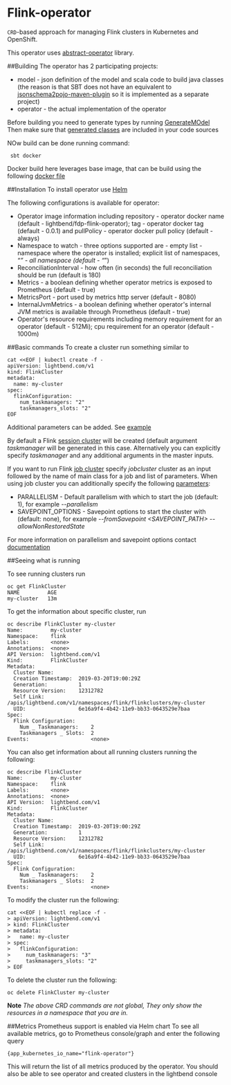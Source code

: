 # Flink-operator


`CRD`-based approach for managing Flink clusters in Kubernetes and OpenShift.

This operator uses [abstract-operator](https://github.com/jvm-operators/abstract-operator) library.

##Building
The operator has 2 participating projects:
* model - json definition of the model and scala code to build java classes (the reason is that SBT does not have an equivalent to [jsonschema2pojo-maven-plugin](https://github.com/joelittlejohn/jsonschema2pojo) so it is implemented as a separate project)
* operator - the actual implementation of the operator

Before building you need to generate types by running [GenerateMOdel](model/src/main/scala/com/lightbend/operator/model/GenerateModel.scala)
Then make sure that [generated classes](model/target/generated-sources/jsonschema2pojo) are included in your code sources

NOw build can be done running command:
````
 sbt docker 
````
Docker build here leverages base image, that can be build using the following [docker file](./Dockerfile)

##Installation
To install operator use [Helm](helm/flink-operator) 

The following configurations is available for operator:
* Operator image information including repository - operator docker name (default - lightbend/fdp-flink-operator); tag - operator docker tag (default - 0.0.1) and pullPolicy - operator docker pull policy (default - always)
* Namespace to watch - three options supported are - empty list - namespace where the operator is installed; explicit list of namespaces, “*” - all namespace (default - “*”)
* ReconciliationInterval - how often (in seconds) the full reconciliation should be run (default is 180)
* Metrics - a boolean defining whether operator metrics is exposed to Prometheus (default - true)
* MetricsPort - port used by metrics http server (default - 8080)
* InternalJvmMetrics - a boolean defining whether operator's internal JVM metrics is available through Prometheus (default - true)
* Operator's resource requirements including memory requirement for an operator (default - 512Mi); cpu requirement for an operator (default - 1000m)

##Basic commands
To create a cluster run something similar to 
````
cat <<EOF | kubectl create -f -
apiVersion: lightbend.com/v1
kind: FlinkCluster
metadata:
  name: my-cluster
spec:
  flinkConfiguration:
    num_taskmanagers: "2"
    taskmanagers_slots: "2"
EOF
````
Additional parameters can be added. See [example](yaml/cluster_complete.yaml)

By default a Flink [session cluster](https://ci.apache.org/projects/flink/flink-docs-stable/ops/deployment/kubernetes.html#flink-session-cluster-on-kubernetes) will be created (default argument *taskmanager* will be generated in this case.
Alternatively you can explicitly specify *taskmanager* and any additional arguments in the master inputs.

If you want to run Flink [job cluster](https://ci.apache.org/projects/flink/flink-docs-stable/ops/deployment/kubernetes.html#flink-job-cluster-on-kubernetes) specify
*jobcluster* cluster as an input followed by the name of main class for a job and list of parameters. 
When using job cluster you can additionally specify the following [parameters](https://github.com/apache/flink/tree/release-1.7/flink-container/docker#deploying-via-docker-compose):
* PARALLELISM - Default parallelism with which to start the job (default: 1), for example *--parallelism <parallelism>* 
* SAVEPOINT_OPTIONS - Savepoint options to start the cluster with (default: none), for example *--fromSavepoint <SAVEPOINT_PATH> --allowNonRestoredState* 

For more information on parallelism and savepoint options contact [documentation](https://ci.apache.org/projects/flink/flink-docs-stable/ops/cli.html#usage)

##Seeing what is running

To see running clusters run 
````
oc get FlinkCluster
NAME         AGE
my-cluster   13m
```` 

To get the information about specific cluster, run
````
oc describe FlinkCluster my-cluster
Name:         my-cluster
Namespace:    flink
Labels:       <none>
Annotations:  <none>
API Version:  lightbend.com/v1
Kind:         FlinkCluster
Metadata:
  Cluster Name:        
  Creation Timestamp:  2019-03-20T19:00:29Z
  Generation:          1
  Resource Version:    12312782
  Self Link:           /apis/lightbend.com/v1/namespaces/flink/flinkclusters/my-cluster
  UID:                 6e16a9f4-4b42-11e9-bb33-0643529e7baa
Spec:
  Flink Configuration:
    Num _ Taskmanagers:    2
    Taskmanagers _ Slots:  2
Events:                    <none>
````
You can also get information about all running clusters running the following:
````
oc describe FlinkCluster
Name:         my-cluster
Namespace:    flink
Labels:       <none>
Annotations:  <none>
API Version:  lightbend.com/v1
Kind:         FlinkCluster
Metadata:
  Cluster Name:        
  Creation Timestamp:  2019-03-20T19:00:29Z
  Generation:          1
  Resource Version:    12312782
  Self Link:           /apis/lightbend.com/v1/namespaces/flink/flinkclusters/my-cluster
  UID:                 6e16a9f4-4b42-11e9-bb33-0643529e7baa
Spec:
  Flink Configuration:
    Num _ Taskmanagers:    2
    Taskmanagers _ Slots:  2
Events:                    <none>
````
To modify the cluster run the following:
````
cat <<EOF | kubectl replace -f -
> apiVersion: lightbend.com/v1
> kind: FlinkCluster
> metadata:
>   name: my-cluster
> spec:
>   flinkConfiguration:
>     num_taskmanagers: "3"
>     taskmanagers_slots: "2"
> EOF
````

To delete the cluster run the following:
````
oc delete FlinkCluster my-cluster
````

**Note** *The above CRD commands are not global, They only show the resources in a namespace that you are in.* 

##Metrics
Prometheus support is enabled via Helm chart
To see all available metrics, go to Prometheus console/graph and enter the following query
````
{app_kubernetes_io_name="flink-operator"}
````
This will return the list of all metrics produced by the operator.
You should also be able to see operator and created clusters in the lightbend console
